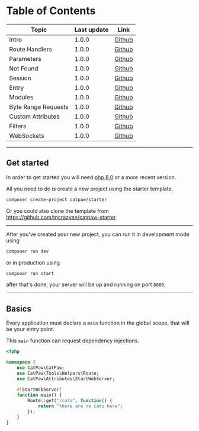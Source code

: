 # Table of Contents

| Topic               | Last update | Link                                   |
|---------------------|-------------|----------------------------------------|
| Intro               | 1.0.0       | [Github](./docs/0.Intro.md)            |
| Route Handlers      | 1.0.0       | [Github](./docs/1.RouteHandlers.md)    |
| Parameters          | 1.0.0       | [Github](./docs/2.Parameters.md)       |
| Not Found           | 1.0.0       | [Github](./docs/3.NotFound.md)         |
| Session             | 1.0.0       | [Github](./docs/4.Session.md)          |
| Entry               | 1.0.0       | [Github](./docs/5.Entry.md)            |
| Modules             | 1.0.0       | [Github](./docs/6.Modules.md)          |
| Byte Range Requests | 1.0.0       | [Github](./docs/7.ByteRange.md)        |
| Custom Attributes   | 1.0.0       | [Github](./docs/8.CustomAttributes.md) |
| Filters             | 1.0.0       | [Github](./docs/9.Filters.md)          |
| WebSockets          | 1.0.0       | [Github](./docs/10.WebSockets.md)      |

---

## Get started

In order to get started you will need [php 8.0](https://www.php.net/downloads.php) or a more recent version.

All you need to do is create a new project using the starter template.

```bash
composer create-project catpaw/starter
```

Or you could also clone the template from https://github.com/tncrazvan/catpaw-starter

---

After you've created your new project, you can run it in development mode using

```bash
compsoer run dev
```

or in production using

```bash
compsoer run start
```

after that's done, your server will be up and running on port ```8080```.


---

## Basics

Every application must declare a `main` function in the global scope, that will be your entry point.
<br/>

This `main` function can request dependency injections.

```php
<?php

namespace {
    use CatPaw\CatPaw;
    use CatPaw\Tools\Helpers\Route;
    use CatPaw\Attributes\StartWebServer;
    
    #[StartWebServer]
    function main() {
        Route::get("/cats", function() {
            return "there are no cats here";
        });
    }
}
```
